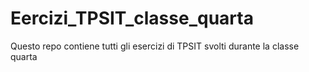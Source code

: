 # Eercizi_TPSIT_classe_quarta
Questo repo contiene tutti gli esercizi di TPSIT svolti durante la classe quarta
